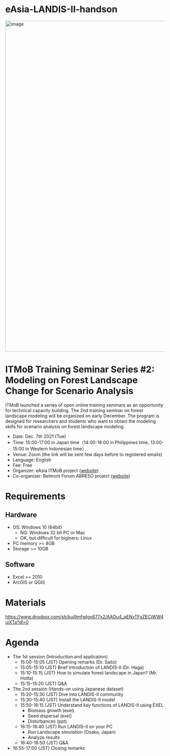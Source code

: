 # eAsia-LANDIS-II-handson

<img width="1046" alt="image" src="https://user-images.githubusercontent.com/85103588/131287056-585abf9f-9e17-49f5-a1d8-b86543e8eed9.png">

# ITMoB Training Seminar Series #2: Modeling on Forest Landscape Change for Scenario Analysis
ITMoB launched a series of open online training seminars as an opportunity for technical capacity building.
The 2nd training seminar on forest landscape modeling will be organized on early December.
The program is designed for researchers and students who want to obtain the modeling skills for scenario analysis on forest landscape modeling.

- Date: Dec. 7th 2021 (Tue)
- Time: 15:00-17:00 in Japan time（14:00-16:00 in Philippines time, 13:00-15:00 in Western Indonesian time）
- Venue: Zoom (the link will be sent few days before to registered emails)
- Language: English
- Fee: Free
- Organizer: eAsia ITMoB project ([website](https://supportoffice.jp/eAsia2021))
- Co-organizer: Belmont Forum ABRESO project ([website](https://www.belmontforum.org/archives/projects/abandonment-and-rebound-societal-views-on-landscape-and-land-use-change-and-their-impacts-on-water-and-soils))


# Requirements
## Hardware
- OS: Windows 10 (64bit)
  - NG: Windows 32 bit PC or Mac
  - OK, but difficult for biginers: Linux
- PC memory >= 8GB
- Storage >= 10GB
## Software
- Excel >= 2010
- ArcGIS or QGIS

# Materials
https://www.dropbox.com/sh/kuj9mfwlgx677x2/AADu4_qENxTFsZECjWW4uiXTa?dl=0

# Agenda
- The 1st session (Introduction and application)
  - 15:00-15:05 (JST) Opening remarks (Dr. Saito)
  - 15:05-15:10 (JST) Brief Introduction of LANDIS-II (Dr. Haga)
  - 15:10-15:15 (JST) How to simulate forest landscape in Japan? (Mr. Hotta)
  - 15:15-15:20 (JST) Q&A
- The 2nd session (Hands-on using Japanese dataset)
  - 15:20-15:30 (JST) Dive into LANDIS-II community
  - 15:30-15:40 (JST) Install the LANDIS-II model
  - 15:50-16:15 (JST) Understand key functions of LANDIS-II using EXEL
    - Biomass growth (exel)
    - Seed dispersal (exel)
    - Disturbances (ppt)
  - 16:15-16:40 (JST) Run LANDIS-II on your PC
    - Run Landscape simulation (Osaka, Japan)
    - Analyze results
  - 16:40-16:50 (JST) Q&A
- 16:55-17:00 (JST) Closing remarks
